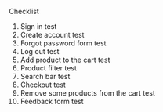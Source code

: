 Checklist
1. Sign in test
2. Create account test
3. Forgot password form test
4. Log out test
5. Add product to the cart test
6. Product filter test
7. Search bar test
8. Checkout test
9. Remove some products from the cart test
10. Feedback form test